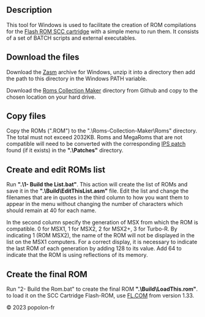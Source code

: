 ## Description

This tool for Windows is used to facilitate the creation of ROM compilations for the [Flash ROM SCC cartridge](https://www.msx.org/wiki/Popolon-fr_Flash-ROM_SCC_Cartridge) with a simple menu to run them. It consists of a set of BATCH scripts and external executables.

## Download the files

Download the [Zasm](https://k1.spdns.de/Develop/Projects/zasm/Distributions/) archive for Windows, unzip it into a directory then add the path to this directory in the Windows PATH variable.

Download the [Roms Collection Maker](https://github.com/popolonfr/Roms-Collection-Maker/archive/refs/heads/main.zip) directory from Github and copy to the chosen location on your hard drive.

## Copy files

Copy the ROMs (".ROM") to the ".\Roms-Collection-Maker\Roms\" directory. The total must not exceed 2032KB. Roms and MegaRoms that are not compatible will need to be converted with the corresponding [IPS patch](https://www.msx.org/wiki/How_to_use_IPS_files)  found (if it exists) in the **".\Patches\"** directory.


## Create and edit ROMs list

Run **".\1- Build the List.bat"**. This action will create the list of ROMs and save it in the **".\Build\EditThisList.asm"** file. Edit the list and change the filenames that are in quotes in the third column to how you want them to appear in the menu without changing the number of characters which should remain at 40 for each name. 

In the second column specify the generation of MSX from which the ROM is compatible. 0 for MSX1, 1 for MSX2, 2 for MSX2+, 3 for Turbo-R. By indicating 1 (ROM MSX2), the name of the ROM will not be displayed in the list on the MSX1 computers. For a correct display, it is necessary to indicate the last ROM of each generation by adding 128 to its value. Add 64 to indicate that the ROM is using reflections of its memory.

## Create the final ROM

Run "2- Build the Rom.bat" to create the final ROM **".\Build\LoadThis.rom"**. to load it on the SCC Cartridge Flash-ROM, use [FL.COM](https://github.com/gdx-msx/FL/tree/master/FL-V133) from version 1.33.


&copy; 2023 popolon-fr
